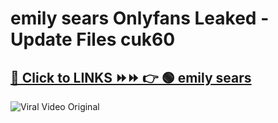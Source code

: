 
 # emily sears Onlyfans Leaked - Update Files cuk60

## <h2><a href="https://clipsfans.com/emily_sears&ref=git">🔗 Click to LINKS ⏩⏩ 👉 🟢 emily sears </a></h2>

<a href="https://clipsfans.com/emily_sears&ref=git" rel="nofollow" data-target="animated-image.originalLink"><img src="https://i.ibb.co.com/xMMVF88/686577567.gif" alt="Viral Video Original" style="max-width: 100%; display: inline-block;" data-target="animated-image.originalImage"></a>

